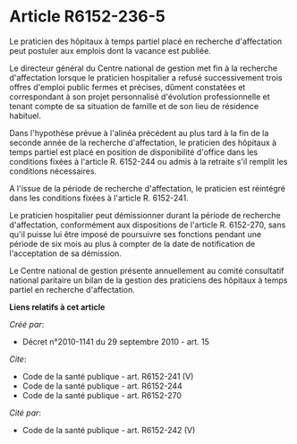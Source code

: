 # Article R6152-236-5

Le praticien des hôpitaux à temps partiel placé en recherche d'affectation peut postuler aux emplois dont la vacance est
publiée. 

Le directeur général du Centre national de gestion met fin à la recherche d'affectation lorsque le praticien hospitalier a
refusé successivement trois offres d'emploi public fermes et précises, dûment constatées et correspondant à son projet
personnalisé d'évolution professionnelle et tenant compte de sa situation de famille et de son lieu de résidence habituel. 

Dans l'hypothèse prévue à l'alinéa précédent au plus tard à la fin de la seconde année de la recherche d'affectation, le
praticien des hôpitaux à temps partiel est placé en position de disponibilité d'office dans les conditions fixées à l'article
R. 6152-244 ou admis à la retraite s'il remplit les conditions nécessaires. 

A l'issue de la période de recherche d'affectation, le praticien est réintégré dans les conditions fixées à l'article R.
6152-241. 

Le praticien hospitalier peut démissionner durant la période de recherche d'affectation, conformément aux dispositions de
l'article R. 6152-270, sans qu'il puisse lui être imposé de poursuivre ses fonctions pendant une période de six mois au plus
à compter de la date de notification de l'acceptation de sa démission. 

Le Centre national de gestion présente annuellement au comité consultatif national paritaire un bilan de la gestion des
praticiens des hôpitaux à temps partiel en recherche d'affectation.

**Liens relatifs à cet article**

_Créé par_:

  - Décret n°2010-1141 du 29 septembre 2010 - art. 15

_Cite_:

  - Code de la santé publique - art. R6152-241 (V)
  - Code de la santé publique - art. R6152-244
  - Code de la santé publique - art. R6152-270

_Cité par_:

  - Code de la santé publique - art. R6152-242 (V)
